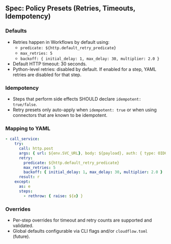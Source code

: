 ## Spec: Policy Presets (Retries, Timeouts, Idempotency)

### Defaults
- Retries happen in Workflows by default using:
  - `predicate: ${http.default_retry_predicate}`
  - `max_retries: 5`
  - `backoff: { initial_delay: 1, max_delay: 30, multiplier: 2.0 }`
- Default HTTP timeout: 30 seconds.
- Python-level retries: disabled by default. If enabled for a step, YAML retries are disabled for that step.

### Idempotency
- Steps that perform side effects SHOULD declare `idempotent: true/false`.
- Retry presets only auto-apply when `idempotent: true` or when using connectors that are known to be idempotent.

### Mapping to YAML
```yaml
- call_service:
    try:
      call: http.post
      args: { url: ${env.SVC_URL}, body: ${payload}, auth: { type: OIDC, audience: ${env.AUD} } }
      retry:
        predicate: ${http.default_retry_predicate}
        max_retries: 5
        backoff: { initial_delay: 1, max_delay: 30, multiplier: 2.0 }
      result: r
    except:
      as: e
      steps:
        - rethrow: { raise: ${e} }
```

### Overrides
- Per-step overrides for timeout and retry counts are supported and validated.
- Global defaults configurable via CLI flags and/or `cloudflow.toml` (future).


